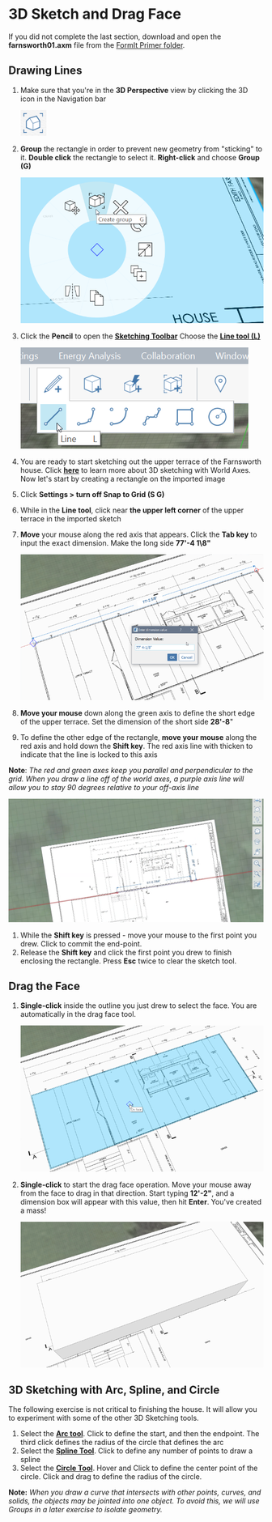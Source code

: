 # 3D Sketch and Drag Face

If you did not complete the last section, download and open the **farnsworth01.axm** file from the [FormIt Primer folder](https://autodesk.app.box.com/s/thavswirrbflit27rbqzl26ljj7fu1uv/1/9025446442).

## Drawing Lines

1. Make sure that you're in the **3D Perspective** view by clicking the 3D icon in the Navigation bar

   ![](../.gitbook/assets/3d-view.png)

2. **Group** the rectangle in order to prevent new geometry from "sticking" to it. **Double click** the rectangle to select it. **Right-click** and choose **Group \(G\)**

   ![](../.gitbook/assets/groupcontext.png)

3. Click the **Pencil** to open the [**Sketching Toolbar**](../formit-introduction/tool-bars.md) Choose the [**Line tool \(L\)**](../tool-library/line-tool.md)

   ![](../.gitbook/assets/3dsketchlinetool.png)

4. You are ready to start sketching out the upper terrace of the Farnsworth house. Click [**here**](../tool-library/world-axes.md) to learn more about 3D sketching with World Axes. Now let's start by creating a rectangle on the imported image
5. Click **Settings &gt; turn off Snap to Grid \(S G\)**
6. While in the **Line tool**, click near **the upper left corner** of the upper terrace in the imported sketch
7. **Move** your mouse along the red axis that appears. Click the **Tab key** to input the exact dimension. Make the long side **77'-4 1\8"**

   ![](../.gitbook/assets/upperterracesketch.png)

8. **Move your mouse** down along the green axis to define the short edge of the upper terrace. Set the dimension of the short side **28'-8**"
9. To define the other edge of the rectangle, **move your mouse** along the red axis and hold down the **Shift key**. The red axis line with thicken to indicate that the line is locked to this axis

**Note**: _The red and green axes keep you parallel and perpendicular to the grid. When you draw a line off of the world axes, a purple axis line will allow you to stay 90 degrees relative to your off-axis line_

![](../.gitbook/assets/upperterracesketch2.png)

1. While the **Shift key** is pressed - move your mouse to the first point you drew. Click to commit the end-point.
2. Release the **Shift key** and click the first point you drew to finish enclosing the rectangle. Press **Esc** twice to clear the sketch tool.

## Drag the Face

1. **Single-click** inside the outline you just drew to select the face. You are automatically in the drag face tool.

   ![](../.gitbook/assets/upperterracesketch_3.png)

2. **Single-click** to start the drag face operation. Move your mouse away from the face to drag in that direction. Start typing **12'-2"**, and a dimension box will appear with this value, then hit **Enter**. You've created a mass!

   ![](../.gitbook/assets/bba6b093-7e05-4a92-b792-1601dbf26ecc.png)

## 3D Sketching with Arc, Spline, and Circle

The following exercise is not critical to finishing the house. It will allow you to experiment with some of the other 3D Sketching tools.

1. Select the [**Arc tool**](../tool-library/arc-tool.md). Click to define the start, and then the endpoint. The third click defines the radius of the circle that defines the arc
2. Select the [**Spline Tool**](../tool-library/spline-tool.md). Click to define any number of points to draw a spline
3. Select the [**Circle Tool**](../tool-library/circle-tool.md). Hover and Click to define the center point of the circle. Click and drag to define the radius of the circle.

**Note:** _When you draw a curve that intersects with other points, curves, and solids, the objects may be jointed into one object. To avoid this, we will use Groups in a later exercise to isolate geometry._

